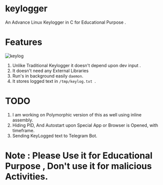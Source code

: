 # keylogger
An Advance Linux Keylogger in C for Educational Purpose .


# Features

![keylog](https://github.com/user-attachments/assets/12e1fe3c-73f8-4472-974f-a418bf1fad33)

1. Unlike Traditional Keylogger it doesn't depend upon dev input .
2. It doesn't need any External Libraries
3. Run's in background easily     `daemon`.
4. It stores logged text  in  `/tmp/keylog.txt `.


# TODO 
1. I am working on Polymorphic version of this as well using inline assembly.
2. Hiding PID, And Autostart upon Special App or Browser is Opened, with  timeframe.
3. Sending KeyLogged text to Telegram Bot.


# Note : Please Use it for Educational Purpose , Don't use it for malicious Activities.

